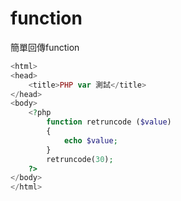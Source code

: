 # function

簡單回傳function
```php
<html>
<head> 
    <title>PHP var 測試</title>
</head>
<body>
    <?php
        function retruncode ($value)
        {
            echo $value;
        }
        retruncode(30);
    ?>
</body>
</html>
```
